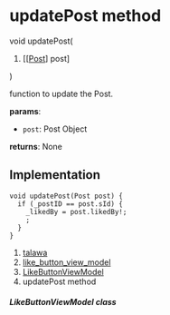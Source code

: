 
<div>

# updatePost method

</div>


void updatePost(

1.  [[[Post](../../models_post_post_model/Post-class.html)]
    post]

)



function to update the Post.

**params**:

-   `post`: Post Object

**returns**: None



## Implementation

``` language-dart
void updatePost(Post post) {
  if (_postID == post.sId) {
    _likedBy = post.likedBy!;
    ;
  }
}
```







1.  [talawa](../../index.html)
2.  [like_button_view_model](../../view_model_widgets_view_models_like_button_view_model/)
3.  [LikeButtonViewModel](../../view_model_widgets_view_models_like_button_view_model/LikeButtonViewModel-class.html)
4.  updatePost method

##### LikeButtonViewModel class







